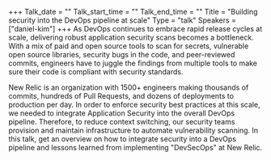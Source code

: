 +++
Talk_date = ""
Talk_start_time = ""
Talk_end_time = ""
Title = "Building security into the DevOps pipeline at scale"
Type = "talk"
Speakers = ["daniel-kim"]
+++
As DevOps continues to embrace rapid release cycles at scale, delivering robust application security scans becomes a bottleneck. With a mix of paid and open source tools to scan for secrets, vulnerable open source libraries, security bugs in the code, and peer-reviewed commits, engineers have to juggle the findings from multiple tools to make sure their code is compliant with security standards.

New Relic is an organization with 1500+ engineers making thousands of commits, hundreds of Pull Requests, and dozens of deployments to production per day. In order to enforce security best practices at this scale, we needed to integrate Application Security into the overall DevOps pipeline. Therefore, to reduce context switching, our security teams provision and maintain infrastructure to automate vulnerability scanning. In this talk, get an overview on how to integrate security into a DevOps pipeline and lessons learned from implementing "DevSecOps" at New Relic.
